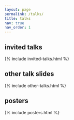 ```yaml
---
layout: page
permalink: /talks/
title: talks
nav: true
nav_order: 1
---
```


<h2>invited talks</h2>
<div class="publications">
{% include invited-talks.html %}
</div>

<h2>other talk slides</h2>
<div class="publications">
{% include other-talks.html %}
</div>

<h2>posters</h2>
<div class="publications">
{% include posters.html %}
</div>
